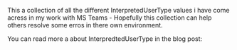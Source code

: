 This a collection of all the different InterpretedUserType values i have come acress in my work with MS Teams - Hopefully this collection can help others resolve some erros in there own environment.

You can read more a about InterpredtedUserType in the blog post: